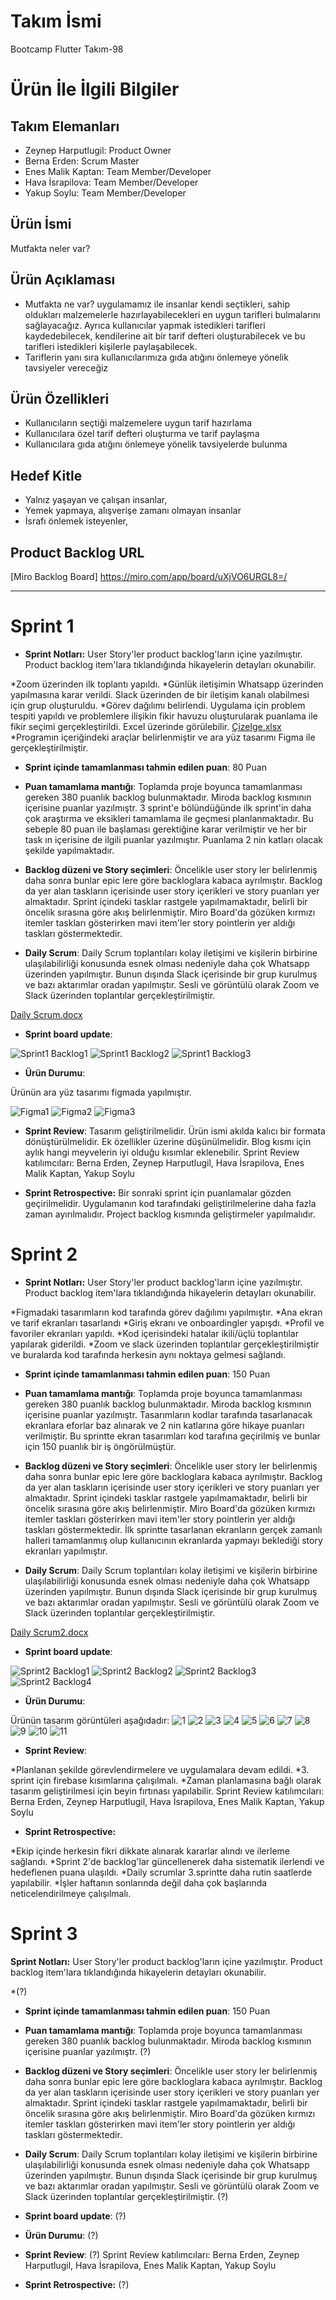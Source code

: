 # **Takım İsmi**

Bootcamp Flutter Takım-98

# Ürün İle İlgili Bilgiler

## Takım Elemanları

- Zeynep Harputlugil: Product Owner
- Berna Erden: Scrum Master
- Enes Malik Kaptan: Team Member/Developer
- Hava İsrapilova: Team Member/Developer
- Yakup Soylu: Team Member/Developer

## Ürün İsmi

Mutfakta neler var?

## Ürün Açıklaması

- Mutfakta ne var? uygulamamız ile insanlar kendi seçtikleri, sahip oldukları malzemelerle hazırlayabilecekleri en uygun tarifleri bulmalarını sağlayacağız. Ayrıca kullanıcılar yapmak istedikleri tarifleri kaydedebilecek, kendilerine ait bir tarif defteri oluşturabilecek ve bu tarifleri istedikleri kişilerle paylaşabilecek.
- Tariflerin yanı sıra kullanıcılarımıza gıda atığını önlemeye yönelik tavsiyeler vereceğiz

## Ürün Özellikleri

- Kullanıcıların seçtiği malzemelere uygun tarif hazırlama
- Kullanıcılara özel tarif defteri oluşturma ve tarif paylaşma
- Kullanıcılara gıda atığını önlemeye yönelik tavsiyelerde bulunma


## Hedef Kitle

- Yalnız yaşayan ve çalışan insanlar,
- Yemek yapmaya, alışverişe zamanı olmayan insanlar
- İsrafı önlemek isteyenler,

## Product Backlog URL

[Miro Backlog Board]
https://miro.com/app/board/uXjVO6URGL8=/

---

# Sprint 1

- **Sprint Notları:** User Story'ler product backlog'ların içine yazılmıştır. Product backlog item'lara tıklandığında hikayelerin detayları okunabilir.

*Zoom üzerinden ilk toplantı yapıldı.
*Günlük iletişimin Whatsapp üzerinden yapılmasına karar verildi. Slack üzerinden de bir iletişim kanalı olabilmesi için grup oluşturuldu.
*Görev dağılımı belirlendi. Uygulama için problem tespiti yapıldı ve problemlere ilişikin fikir havuzu oluşturularak puanlama ile fikir seçimi gerçekleştirildi. Excel üzerinde görülebilir.
[Çizelge.xlsx](https://github.com/BernaErden1/OyunveUygulamaAkademisi/files/8647667/Cizelge.xlsx) 
*Programın içeriğindeki araçlar belirlenmiştir ve ara yüz tasarımı Figma ile gerçekleştirilmiştir.

- **Sprint içinde tamamlanması tahmin edilen puan**: 80 Puan

- **Puan tamamlama mantığı**: Toplamda proje boyunca tamamlanması gereken 380 puanlık backlog bulunmaktadır. Miroda backlog kısmının içerisine puanlar yazılmıştr. 3 sprint'e bölündüğünde ilk sprint'in daha çok araştırma ve eksikleri tamamlama ile geçmesi planlanmaktadır. Bu sebeple 80 puan ile başlaması gerektiğine karar verilmiştir ve her bir task ın içerisine de ilgili puanlar yazılmıştır. Puanlama 2 nin katları olacak şekilde yapılmaktadır.

- **Backlog düzeni ve Story seçimleri**: Öncelikle user story ler belirlenmiş daha sonra bunlar epic lere göre backloglara kabaca ayrılmıştır. Backlog da yer alan taskların içerisinde user story içerikleri ve story puanları yer almaktadır. Sprint içindeki tasklar rastgele yapılmamaktadır, belirli bir öncelik sırasına göre akış belirlenmiştir. Miro Board'da gözüken kırmızı itemler taskları gösterirken mavi item'ler story pointlerin yer aldığı taskları göstermektedir.

- **Daily Scrum**: Daily Scrum toplantıları kolay iletişimi ve kişilerin birbirine ulaşılabilirliği konusunda esnek olması nedeniyle daha çok Whatsapp üzerinden yapılmıştır. Bunun dışında Slack içerisinde bir grup kurulmuş ve bazı aktarımlar oradan yapılmıştır. Sesli ve görüntülü olarak Zoom ve Slack üzerinden toplantılar gerçekleştirilmiştir.

[Daily Scrum.docx](https://github.com/BernaErden1/OyunveUygulamaAkademisi/files/8654705/Daily.Scrum.docx)


- **Sprint board update**: 

![Sprint1 Backlog1](https://user-images.githubusercontent.com/70723400/167314400-b331f2a9-a057-4f18-b990-faf79e9c83ff.JPG)
![Sprint1 Backlog2](https://user-images.githubusercontent.com/70723400/167314384-72172a8a-b3b0-4309-ab78-fbec7fb0603d.JPG)
![Sprint1 Backlog3](https://user-images.githubusercontent.com/70723400/167316626-874c73db-5bb2-449c-a295-76889663cb4f.JPG)


- **Ürün Durumu**: 

Ürünün ara yüz tasarımı figmada yapılmıştır.

![Figma1](https://user-images.githubusercontent.com/70723400/167316512-96d4d5b3-79c8-4467-a4a1-651e10bf2814.JPG)
![Figma2](https://user-images.githubusercontent.com/70723400/167316514-ef490026-6503-4b68-8a96-2d1aa2bbd891.JPG)
![Figma3](https://user-images.githubusercontent.com/70723400/167316515-5749e622-e12e-467e-9b79-6b26769f87cf.JPG)


- **Sprint Review**: 
Tasarım geliştirilmelidir.
Ürün ismi akılda kalıcı bir formata dönüştürülmelidir.
Ek özellikler üzerine düşünülmelidir.
Blog kısmı için aylık hangi meyvelerin iyi olduğu kısımlar eklenebilir.
Sprint Review katılımcıları: Berna Erden, Zeynep Harputlugil, Hava İsrapilova, Enes Malik Kaptan, Yakup Soylu


- **Sprint Retrospective:**
 Bir sonraki sprint için puanlamalar gözden geçirilmelidir.
 Uygulamanın kod tarafındaki geliştirilmelerine daha fazla zaman ayırılmalıdır.
 Project backlog kısmında geliştirmeler yapılmalıdır.


# Sprint 2

- **Sprint Notları:** User Story'ler product backlog'ların içine yazılmıştır. Product backlog item'lara tıklandığında hikayelerin detayları okunabilir.

*Figmadaki tasarımların kod tarafında görev dağılımı yapılmıştır.
*Ana ekran ve tarif ekranları tasarlandı
*Giriş ekranı ve onboardingler yapışdı.
*Profil ve favoriler ekranları yapıldı.
*Kod içerisindeki hatalar ikili/üçlü toplantılar yapılarak giderildi.
*Zoom ve slack üzerinden toplantılar gerçekleştirilmiştir ve buralarda kod tarafında herkesin aynı noktaya gelmesi sağlandı.

- **Sprint içinde tamamlanması tahmin edilen puan**: 150 Puan

- **Puan tamamlama mantığı**: Toplamda proje boyunca tamamlanması gereken 380 puanlık backlog bulunmaktadır. Miroda backlog kısmının içerisine puanlar yazılmıştr. Tasarımların kodlar tarafında tasarlanacak ekranlara eforlar baz alınarak ve 2 nin katlarına göre hikaye puanları verilmiştir. Bu sprintte ekran tasarımları kod tarafına geçirilmiş ve bunlar için 150 puanlık bir iş öngörülmüştür.

- **Backlog düzeni ve Story seçimleri**: Öncelikle user story ler belirlenmiş daha sonra bunlar epic lere göre backloglara kabaca ayrılmıştır. Backlog da yer alan taskların içerisinde user story içerikleri ve story puanları yer almaktadır. Sprint içindeki tasklar rastgele yapılmamaktadır, belirli bir öncelik sırasına göre akış belirlenmiştir. Miro Board'da gözüken kırmızı itemler taskları gösterirken mavi item'ler story pointlerin yer aldığı taskları göstermektedir. İlk sprintte tasarlanan ekranların gerçek zamanlı halleri tamamlanmış olup kullanıcının ekranlarda yapmayı beklediği story ekranları yapılmıştır.

- **Daily Scrum**: Daily Scrum toplantıları kolay iletişimi ve kişilerin birbirine ulaşılabilirliği konusunda esnek olması nedeniyle daha çok Whatsapp üzerinden yapılmıştır. Bunun dışında Slack içerisinde bir grup kurulmuş ve bazı aktarımlar oradan yapılmıştır. Sesli ve görüntülü olarak Zoom ve Slack üzerinden toplantılar gerçekleştirilmiştir.

[Daily Scrum2.docx](https://github.com/BernaErden1/OyunveUygulamaAkademisi/files/8756998/Daily.Scrum2.docx)


- **Sprint board update**: 


![Sprint2 Backlog1](https://user-images.githubusercontent.com/70723400/169876578-4f5ef8c4-88c7-4372-bb20-b3b996053f48.JPG)
![Sprint2 Backlog2](https://user-images.githubusercontent.com/70723400/169876590-98148cbe-2541-49b2-89e8-b4a4ffdab25c.JPG)
![Sprint2 Backlog3](https://user-images.githubusercontent.com/70723400/169876595-6616ccb4-61f4-41dd-a4bf-215cbebf092f.JPG)
![Sprint2 Backlog4](https://user-images.githubusercontent.com/70723400/169876601-bedeb636-6bcf-4926-adaf-3310d7a27912.JPG)

- **Ürün Durumu**: 

Ürünün tasarım görüntüleri aşağıdadır:
![1](https://user-images.githubusercontent.com/70723400/169896331-b67d4fa0-8161-4a86-b1fa-9f1ed6aba3df.png)
![2](https://user-images.githubusercontent.com/70723400/169896338-f19b0f13-b00c-4ec5-9c80-07034572c135.png)
![3](https://user-images.githubusercontent.com/70723400/169896347-da3a0fea-96ec-4b90-b2fb-f80c1456164b.png)
![4](https://user-images.githubusercontent.com/70723400/169896355-19093c46-e42f-467e-a590-310c48037b0d.png)
![5](https://user-images.githubusercontent.com/70723400/169896363-dd8a8c68-620e-4ec4-92ed-7a0518c4f3a7.png)
![6](https://user-images.githubusercontent.com/70723400/169896369-43a54d11-eb30-472e-814c-98e223301270.png)
![7](https://user-images.githubusercontent.com/70723400/169896409-600e4416-28e2-462a-bdc1-1b795bd96233.png)
![8](https://user-images.githubusercontent.com/70723400/169896418-f2ee01fc-d2a5-4e0f-9488-405823b63a14.png)
![9](https://user-images.githubusercontent.com/70723400/169896430-f51da93c-f0d7-47ee-ae9f-d49b81f048cb.png)
![10](https://user-images.githubusercontent.com/70723400/169896435-aaa38e58-55c7-4a69-b1bd-88c1e68b85d1.png)
![11](https://user-images.githubusercontent.com/70723400/169896441-fd5f496f-5920-4a57-aa9d-3aa0bd0901c1.png)


- **Sprint Review**: 

*Planlanan şekilde görevlendirmelere ve uygulamalara devam edildi.
*3. sprint için firebase kısımlarına çalışılmalı.
*Zaman planlamasına bağlı olarak tasarım geliştirilmesi için beyin fırtınası yapılabilir.
Sprint Review katılımcıları: Berna Erden, Zeynep Harputlugil, Hava İsrapilova, Enes Malik Kaptan, Yakup Soylu


- **Sprint Retrospective:**

*Ekip içinde herkesin fikri dikkate alınarak kararlar alındı ve ilerleme sağlandı.
*Sprint 2'de backlog'lar güncellenerek daha sistematik ilerlendi ve hedeflenen puana ulaşıldı.
*Daily scrumlar 3.sprintte daha rutin saatlerde yapılabilir.
*İşler haftanın sonlarında değil daha çok başlarında neticelendirilmeye çalışılmalı.



# Sprint 3

**Sprint Notları:** User Story'ler product backlog'ların içine yazılmıştır. Product backlog item'lara tıklandığında hikayelerin detayları okunabilir.

*(?)

- **Sprint içinde tamamlanması tahmin edilen puan**: 150 Puan

- **Puan tamamlama mantığı**: Toplamda proje boyunca tamamlanması gereken 380 puanlık backlog bulunmaktadır. Miroda backlog kısmının içerisine puanlar yazılmıştr.
(?)

- **Backlog düzeni ve Story seçimleri**: Öncelikle user story ler belirlenmiş daha sonra bunlar epic lere göre backloglara kabaca ayrılmıştır. Backlog da yer alan taskların içerisinde user story içerikleri ve story puanları yer almaktadır. Sprint içindeki tasklar rastgele yapılmamaktadır, belirli bir öncelik sırasına göre akış belirlenmiştir. Miro Board'da gözüken kırmızı itemler taskları gösterirken mavi item'ler story pointlerin yer aldığı taskları göstermektedir.

- **Daily Scrum**: Daily Scrum toplantıları kolay iletişimi ve kişilerin birbirine ulaşılabilirliği konusunda esnek olması nedeniyle daha çok Whatsapp üzerinden yapılmıştır. Bunun dışında Slack içerisinde bir grup kurulmuş ve bazı aktarımlar oradan yapılmıştır. Sesli ve görüntülü olarak Zoom ve Slack üzerinden toplantılar gerçekleştirilmiştir.
(?)

- **Sprint board update**: 
(?)



- **Ürün Durumu**: 
(?)



- **Sprint Review**: 
(?)
Sprint Review katılımcıları: Berna Erden, Zeynep Harputlugil, Hava İsrapilova, Enes Malik Kaptan, Yakup Soylu


- **Sprint Retrospective:**
(?)
